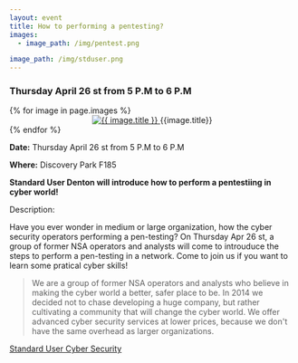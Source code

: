 ```yaml
---
layout: event
title: How to performing a pentesting? 
images:
  - image_path: /img/pentest.png

image_path: /img/stduser.png
---
```

### Thursday April 26 st from 5 P.M to 6 P.M

<style>
img {
  width: auto;
  height: auto;
}
</style>

<div class="photo-gallery">
  {% for image in page.images %}
  <li style="list-style-type:none">
    <center>
      <a href="{{image.link}}">
        <img src="{{ image.image_path }}" alt="{{ image.title }}">
      </a>
      {{image.title}}
    </center>
  </li>
  {% endfor %}
</div>

**Date:** Thursday April 26 st from 5 P.M to 6 P.M

**Where:** Discovery Park F185

**Standard User Denton will introduce how to perform a pentestiing in cyber world!**

Description:

Have you ever wonder in medium or large organization, how the cyber security operators performing a pen-testing? On Thursday Apr 26 st, a group of former NSA operators and analysts will come to introuduce the steps to perform a pen-testing in a network. Come to join us if you want to learn some pratical cyber skills! 

>We are a group of former NSA operators and analysts who believe in making the cyber world a better, safer place to be. In 2014 we decided not to chase developing a huge company, but rather cultivating a community that will change the cyber world. We offer advanced cyber security services at lower prices, because we don't have the same overhead as larger organizations.


[Standard User Cyber Security ](https://standardusercybersecurity.com/)